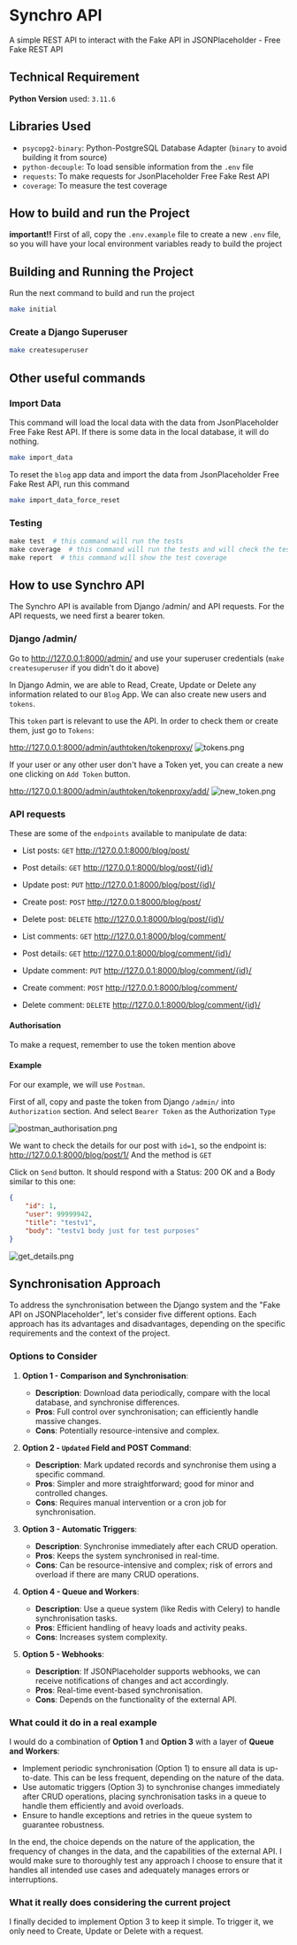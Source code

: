 # Synchro API
A simple REST API to interact with the Fake API in JSONPlaceholder - Free Fake REST API

## Technical Requirement
**Python Version** used: `3.11.6`

## Libraries Used
 - `psycopg2-binary`:  Python-PostgreSQL Database Adapter (`binary` to avoid building it from source)
 - `python-decouple`: To load sensible information from the `.env` file
 - `requests`: To make requests for JsonPlaceholder Free Fake Rest API
 - `coverage`: To measure the test coverage


## How to build and run the Project
**important!!**
First of all, copy the `.env.example` file to create a new `.env` file, so you will have your local
environment variables ready to build the project

## Building and Running the Project
Run the next command to build and run the project
```bash
make initial
```

### Create a Django Superuser
```bash
make createsuperuser
```

## Other useful commands
### Import Data
This command will load the local data with the data from JsonPlaceholder Free Fake Rest API. If there is
some data in the local database, it will do nothing.
```bash
make import_data
```

To reset the `blog` app data and import the data from JsonPlaceholder Free Fake Rest API, run this command
```bash
make import_data_force_reset
```

### Testing
```python
make test  # this command will run the tests
make coverage  # this command will run the tests and will check the test coverage
make report  # this command will show the test coverage
```

## How to use Synchro API

The Synchro API is available from Django /admin/ and API requests.
For the API requests, we need first a bearer token.

### Django /admin/

Go to http://127.0.0.1:8000/admin/
and use your superuser credentials (`make createsuperuser` if you didn't do it above)

In Django Admin, we are able to Read, Create, Update or Delete any information related to our `Blog` App.
We can also create new users and `tokens`.

This `token` part is relevant to use the API. In order to check them or create them, just go to `Tokens`:
  
http://127.0.0.1:8000/admin/authtoken/tokenproxy/
![tokens.png](docs%2Ftokens.png)

If your user or any other user don't have a Token yet, you can create a new one clicking on `Add Token` button.
  
http://127.0.0.1:8000/admin/authtoken/tokenproxy/add/
![new_token.png](docs%2Fnew_token.png)


### API requests

These are some of the `endpoints` available to manipulate de data:

 - List posts:
`GET` http://127.0.0.1:8000/blog/post/
 - Post details:
`GET` http://127.0.0.1:8000/blog/post/{id}/
 - Update post:
`PUT` http://127.0.0.1:8000/blog/post/{id}/
 - Create post:
`POST` http://127.0.0.1:8000/blog/post/
 - Delete post:
`DELETE` http://127.0.0.1:8000/blog/post/{id}/

 - List comments:
`GET` http://127.0.0.1:8000/blog/comment/
 - Post details:
`GET` http://127.0.0.1:8000/blog/comment/{id}/
 - Update comment:
`PUT` http://127.0.0.1:8000/blog/comment/{id}/
 - Create comment:
`POST` http://127.0.0.1:8000/blog/comment/
 - Delete comment:
`DELETE` http://127.0.0.1:8000/blog/comment/{id}/

#### Authorisation
To make a request, remember to use the token mention above

#### Example
For our example, we will use `Postman`.

First of all, copy and paste the token from Django `/admin/` into `Authorization` section.
And select `Bearer Token` as the Authorization `Type`

![postman_authorisation.png](docs%2Fpostman_authorisation.png)

We want to check the details for our post with `id=1`, so the endpoint is: 
http://127.0.0.1:8000/blog/post/1/
And the method is `GET`

Click on `Send` button. It should respond with a Status: 200 OK and a Body similar to this one:
```json
{
    "id": 1,
    "user": 99999942,
    "title": "testv1",
    "body": "testv1 body just for test purposes"
}
```
![get_details.png](docs%2Fget_details.png)


## Synchronisation Approach

To address the synchronisation between the Django system and the "Fake API on JSONPlaceholder", let's consider five
different options. Each approach has its advantages and disadvantages, depending on the 
specific requirements and the context of the project.

### Options to Consider

1. **Option 1 - Comparison and Synchronisation**:
   - **Description**: Download data periodically, compare with the local database, and synchronise differences.
   - **Pros**: Full control over synchronisation; can efficiently handle massive changes.
   - **Cons**: Potentially resource-intensive and complex.

2. **Option 2 - `Updated` Field and POST Command**:
   - **Description**: Mark updated records and synchronise them using a specific command.
   - **Pros**: Simpler and more straightforward; good for minor and controlled changes.
   - **Cons**: Requires manual intervention or a cron job for synchronisation.

3. **Option 3 - Automatic Triggers**:
   - **Description**: Synchronise immediately after each CRUD operation.
   - **Pros**: Keeps the system synchronised in real-time.
   - **Cons**: Can be resource-intensive and complex; risk of errors and overload if there are many CRUD operations.

4. **Option 4 - Queue and Workers**:
   - **Description**: Use a queue system (like Redis with Celery) to handle synchronisation tasks.
   - **Pros**: Efficient handling of heavy loads and activity peaks.
   - **Cons**: Increases system complexity.

5. **Option 5 - Webhooks**:
   - **Description**: If JSONPlaceholder supports webhooks, we can receive notifications of changes and act accordingly.
   - **Pros**: Real-time event-based synchronisation.
   - **Cons**: Depends on the functionality of the external API.

### What could it do in a real example

I would do a combination of **Option 1** and **Option 3** with a layer of **Queue and Workers**:

- Implement periodic synchronisation (Option 1) to ensure all data is up-to-date. This can be less frequent, depending on the nature of the data.
- Use automatic triggers (Option 3) to synchronise changes immediately after CRUD operations, placing synchronisation tasks in a queue to handle 
them efficiently and avoid overloads.
- Ensure to handle exceptions and retries in the queue system to guarantee robustness.

In the end, the choice depends on the nature of the application, the frequency of changes in the data,
and the capabilities of the external API. I would make sure to thoroughly test any approach I choose to ensure that it 
handles all intended use cases and adequately manages errors or interruptions.

### What it really does considering the current project

I finally decided to implement Option 3 to keep it simple.
To trigger it, we only need to Create, Update or Delete with a request.
